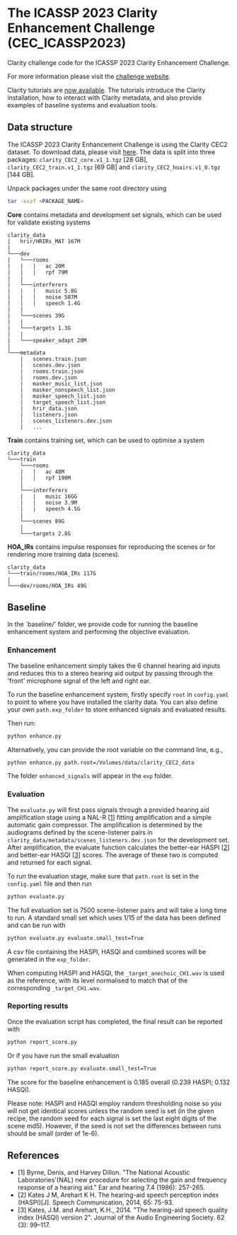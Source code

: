 # The ICASSP 2023 Clarity Enhancement Challenge (CEC_ICASSP2023)

Clarity challenge code for the ICASSP 2023 Clarity Enhancement Challenge.

For more information please visit the [challenge website](https://claritychallenge.org/docs/icassp2023/icassp2023_intro).

Clarity tutorials are [now available](https://claritychallenge.github.io/clarity_CC_doc/tutorials). The tutorials introduce the Clarity installation, how to interact with Clarity metadata, and also provide examples of baseline systems and evaluation tools.

## Data structure

The ICASSP 2023 Clarity Enhancement Challenge is using the Clarity CEC2 dataset. To download data, please visit [here](https://mab.to/KjXsa3EskhQuU). The data is split into three packages: `clarity_CEC2_core.v1_1.tgz` [28 GB], `clarity_CEC2_train.v1_1.tgz` [69 GB] and `clarity_CEC2_hoairs.v1_0.tgz` [144 GB].

Unpack packages under the same root directory using

```bash
tar -xvzf <PACKAGE_NAME>
```

**Core** contains metadata and development set signals, which can be used for validate existing systems

```text
clarity_data
|   hrir/HRIRs_MAT 167M
|
└───dev
|   └───rooms
|   |   |   ac 20M
|   |   |   rpf 79M
|   |
|   └───interferers
|   |   |   music 5.8G
|   |   |   noise 587M
|   |   |   speech 1.4G
|   |
|   └───scenes 39G
|   |
|   └───targets 1.3G
|   |
|   └───speaker_adapt 20M
|
└───metadata
    |   scenes.train.json
    |   scenes.dev.json
    |   rooms.train.json
    |   rooms.dev.json
    |   masker_music_list.json
    |   masker_nonspeech_list.json
    |   masker_speech_list.json
    |   target_speech_list.json
    |   hrir_data.json
    |   listeners.json
    |   scenes_listeners.dev.json
    |   ...

```

**Train** contains training set, which can be used to optimise a system

```text
clarity_data
└───train
    └───rooms
    |   |   ac 48M
    |   |   rpf 190M
    |
    └───interferers
    |   |   music 16GG
    |   |   noise 3.9M
    |   |   speech 4.5G
    |
    └───scenes 89G
    |
    └───targets 2.8G

```

**HOA_IRs** contains impulse responses for reproducing the scenes or for rendering more training data (scenes).

```text
clarity_data
└───train/rooms/HOA_IRs 117G
|
└───dev/rooms/HOA_IRs 49G
```

## Baseline

In the `baseline/' folder, we provide code for running the baseline enhancement system and performing the objective evaluation.

### Enhancement

The baseline enhancement simply takes the 6 channel hearing aid inputs and reduces this to a stereo hearing aid output by passing through the 'front' microphone signal of the left and right ear.

To run the baseline enhancement system, firstly specify `root` in `config.yaml` to point to where you have installed the clarity data. You can also define your own `path.exp_folder` to store enhanced signals and evaluated results.


Then run:

```bash
python enhance.py
```

Alternatively, you can provide the root variable on the command line, e.g.,

```bash
python enhance.py path.root=/Volumes/data/clarity_CEC2_data
```

The folder `enhanced_signals` will appear in the `exp` folder.

### Evaluation

The `evaluate.py`  will first pass signals through a provided hearing aid amplification stage using a NAL-R [[1](#references)] fitting amplification and a simple automatic gain compressor. The amplification is determined by the audiograms defined by the scene-listener pairs in `clarity_data/metadata/scenes_listeners.dev.json` for the development set. After amplification, the evaluate function calculates the better-ear HASPI  [[2](#references)] and better-ear HASQI  [[3](#references)] scores. The average of these two is computed and returned for each signal.

To run the evaluation stage, make sure that `path.root` is set in the `config.yaml` file and then run

```bash
python evaluate.py
```

The full evaluation set is 7500 scene-listener pairs and will take a long time to run. A standard small set which uses 1/15 of the data has been defined and can be run with

```bash
python evaluate.py evaluate.small_test=True
```

A csv file containing the HASPI, HASQI and combined scores will be generated in the `exp_folder`.

When computing HASPI and HASQI, the `_target_anechoic_CH1.wav` is used as the reference, with its level normalised to match that of the corresponding `_target_CH1.wav`.

### Reporting results

Once the evaluation script has completed, the final result can be reported with

```bash
python report_score.py
```

Or if you have run the small evaluation

```bash
python report_score.py evaluate.small_test=True
```

The score for the baseline enhancement is 0.185 overall (0.239 HASPI; 0.132 HASQI).

Please note: HASPI and HASQI employ random thresholding noise so you will not get identical scores unless the random seed is set (in the given recipe, the random seed for each signal is set the last eight digits of the scene md5). However, if the seed is not set the differences between runs should be small (order of 1e-6).

## References

* [1] Byrne, Denis, and Harvey Dillon. "The National Acoustic Laboratories'(NAL) new procedure for selecting the gain and frequency response of a hearing aid." Ear and hearing 7.4 (1986): 257-265.
* [2] Kates J M, Arehart K H. The hearing-aid speech perception index (HASPI)[J]. Speech Communication, 2014, 65: 75-93.
* [3] Kates, J.M. and Arehart, K.H., 2014. "The hearing-aid speech quality index (HASQI) version 2". Journal of the Audio Engineering Society. 62 (3): 99–117.
